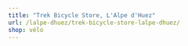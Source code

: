 ```yaml
---
title: "Trek Bicycle Store, L'Alpe d'Huez"
url: /lalpe-dhuez/trek-bicycle-store-lalpe-dhuez/
shop: vélo
---
```


